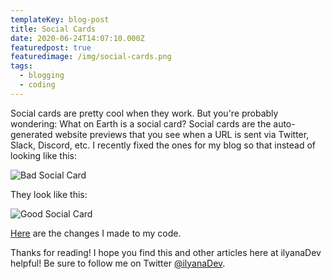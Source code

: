 ```yaml
---
templateKey: blog-post
title: Social Cards
date: 2020-06-24T14:07:10.000Z
featuredpost: true
featuredimage: /img/social-cards.png
tags:
  - blogging
  - coding
---
```


Social cards are pretty cool when they work. But you're probably wondering: What on Earth is a social card? Social cards are the auto-generated website previews that you see when a URL is sent via Twitter, Slack, Discord, etc. I recently fixed the ones for my blog so that instead of looking like this:

![Bad Social Card](/img/social-cards-bad.png "Bad Social Card")

They look like this:

![Good Social Card](/img/social-cards-good.png "Good Social Card")

[Here](https://github.com/ilyanaDev/ilyanaDevBlog/commit/de5ba0b52bbc33cfccf125f4b285f59b8f5d3208) are the changes I made to my code.

Thanks for reading! I hope you find this and other articles here at ilyanaDev helpful! Be sure to follow me on Twitter [@ilyanaDev](https://twitter.com/ilyanaDev).
